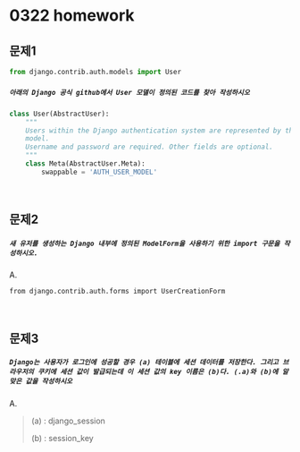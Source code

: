 # 0322 homework

## 문제1

```python
from django.contrib.auth.models import User
```

##### `아래의 Django 공식 github에서 User 모델이 정의된 코드를 찾아 작성하시오`

```python
class User(AbstractUser):
    """
    Users within the Django authentication system are represented by this
    model.
    Username and password are required. Other fields are optional.
    """
    class Meta(AbstractUser.Meta):
        swappable = 'AUTH_USER_MODEL'
```

<br>

<tr>

## 문제2

##### `새 유저를 생성하는 Django 내부에 정의된 ModelForm을 사용하기 위한 import 구문을 작성하시오.`

A.

```
from django.contrib.auth.forms import UserCreationForm
```

<br>

<tr>

## 문제3

##### `Django는 사용자가 로그인에 성공할 경우 (a) 테이블에 세션 데이터를 저장한다. 그리고 브라우저의 쿠키에 세션 값이 발급되는데 이 세션 값의 key 이름은 (b)다. (.a)와 (b)에 알맞은 값을 작성하시오`

A.

> (a) : django_session
>
> (b) : session_key

